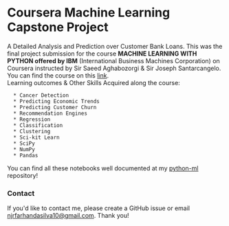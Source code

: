 # Coursera Machine Learning Capstone Project
A Detailed Analysis and Prediction over Customer Bank Loans. This was the final project submission for the course **MACHINE LEARNING WITH PYTHON offered by IBM** (International Business Machines Corporation) on Coursera instructed by Sir Saeed Aghabozorgi & Sir Joseph Santarcangelo. You can find the course on this [link](https://www.coursera.org/learn/machine-learning-with-python).
<br>
Learning outcomes & Other Skills Acquired along the course:
~~~
  * Cancer Detection
  * Predicting Economic Trends
  * Predicting Customer Churn
  * Recommendation Engines
  * Regression
  * Classification
  * Clustering
  * Sci-kit Learn
  * SciPy
  * NumPy
  * Pandas
~~~
You can find all these notebooks well documented at my [python-ml](https://github.com/khanfarhan10/python-ml) repository!

### Contact

If you'd like to contact me, please create a GitHub issue or email njrfarhandasilva10@gmail.com. Thank you!
